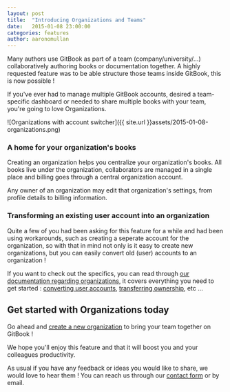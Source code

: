 ```yaml
---
layout: post
title:  "Introducing Organizations and Teams"
date:   2015-01-08 23:00:00
categories: features
author: aaronomullan
---
```


Many authors use GitBook as part of a team (company/university/...) collaboratively authoring books or documentation together. A highly requested feature was to be able structure those teams inside GitBook, this is now possible !

<!-- more -->

If you've ever had to manage multiple GitBook accounts, desired a team-specific dashboard or needed to share multiple books with your team, you're going to love Organizations.

![Organizations with account switcher]({{ site.url }}assets/2015-01-08-organizations.png)

### A home for your organization's books

Creating an organization helps you centralize your organization's books. All books live under the organization, collaborators are managed in a single place and billing goes through a central organization account.

Any owner of an organization may edit that organization's settings, from profile details to billing information.

### Transforming an existing user account into an organization

Quite a few of you had been asking for this feature for a while and had been using workarounds, such as creating a seperate account for the organization, so with that in mind not only is it easy to create new organizations, but you can easily convert old (user) accounts to an organization !

If you want to check out the specifics, you can read through [our documentation regarding organizations](http://help.gitbook.io/platform/organizations/README.html), it covers everything you need to get started : [converting user accounts](http://help.gitbook.io/platform/organizations/convert.html), [transferring ownership](http://help.gitbook.io/platform/organizations/ownership.html), etc ...

## Get started with Organizations today

Go ahead and [create a new organization](https://www.gitbook.com/organizations/new) to bring your team together on GitBook !


We hope you'll enjoy this feature and that it will boost you and your colleagues productivity.

As usual if you have any feedback or ideas you would like to share, we would love to hear them !
You can reach us through our [contact form](https://www.gitbook.com/contact) or by email.
